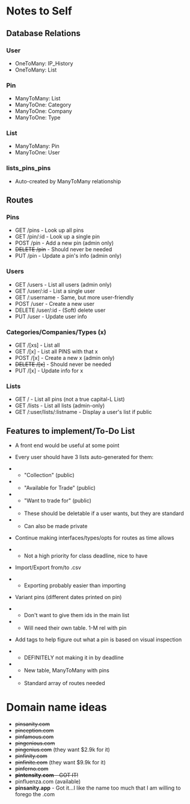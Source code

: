 # Notes to Self

## Database Relations
### User
- OneToMany: IP_History
- OneToMany: List

### Pin
- ManyToMany: List
- ManyToOne: Category
- ManyToOne: Company
- ManyToOne: Type

### List
- ManyToMany: Pin
- ManyToOne: User

### lists_pins_pins
- Auto-created by ManyToMany relationship


## Routes

### Pins
- GET /pins - Look up all pins
- GET /pin/:id - Look up a single pin
- POST /pin - Add a new pin (admin only)
- ~~DELETE /pin~~ - Should never be needed
- PUT /pin - Update a pin's info (admin only)

### Users
- GET /users - List all users (admin only)
- GET /user/:id - List a single user
- GET /:username - Same, but more user-friendly
- POST /user - Create a new user
- DELETE /user/:id - (Soft) delete user
- PUT /user - Update user info

### Categories/Companies/Types (x)
- GET /[xs] - List all
- GET /[x] - List all PINS with that x
- POST /[x] - Create a new x (admin only)
- ~~DELETE /[x]~~ - Should never be needed
- PUT /[x] - Update info for x

### Lists
- GET / - List all pins (not a true capital-L List)
- GET /lists - List all lists (admin-only)
- GET /:user/lists/:listname - Display a user's list if public


## Features to implement/To-Do List

- A front end would be useful at some point

- Every user should have 3 lists auto-generated for them:
- - "Collection" (public)
- - "Available for Trade" (public)
- - "Want to trade for" (public)
- - These should be deletable if a user wants, but they are standard
- - Can also be made private

- Continue making interfaces/types/opts for routes as time allows
- - Not a high priority for class deadline, nice to have

- Import/Export from/to .csv
- - Exporting probably easier than importing

- Variant pins (different dates printed on pin)
- - Don't want to give them ids in the main list
- - Will need their own table. 1-M rel with pin

- Add tags to help figure out what a pin is based on visual inspection
- - DEFINITELY not making it in by deadline
- - New table, ManyToMany with pins
- - Standard array of routes needed


# Domain name ideas
* ~~pinsanity.com~~
* ~~pinception.com~~
* ~~pinfamous.com~~
* ~~pingenious.com~~
* ~~pingenius.com~~ (they want $2.9k for it)
* ~~pinfinity.com~~
* ~~pinfinite.com~~ (they want $9.9k for it)
* ~~pinferno.com~~
* ~~**pintensity.com** - GOT IT!~~
* pinfluenza.com (available)
* **pinsanity.app** - Got it...I like the name too much that I am willing to forego the .com
